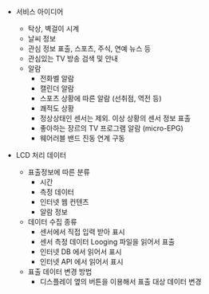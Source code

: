 

  - 서비스 아이디어
    - 탁상, 벽걸이 시계
    - 날씨 정보
    - 관심 정보 표출, 스포츠, 주식, 연예 뉴스 등
    - 관심있는 TV 방송 검색 및 안내
    - 알람
      - 전화벨 알람
      - 캘린더 알람
      - 스포츠 상황에 따른 알람 (선취점, 역전 등)
      - 쾌적도 상황
      - 정상상태인 센서는 제외. 이상 상황의 센서 정보 표출
      - 좋아하는 장르의 TV 프로그램 알람 (micro-EPG)
      - 웨어러블 밴드 진동 연계 구동
      
  - LCD 처리 데이터   
    - 표출정보에 따른 분류
      - 시간
      - 측정 데이터
      - 인터넷 웹 컨텐츠
      - 알람 정보
    - 데이터 수집 종류
      - 센서에서 직접 입력 받아 표시 
      - 센서 측정 데이터 Looging 파일을 읽어서 표출
      - 인터넷 DB 에서 읽어서 표시
      - 인터넷 API 에서 읽어서 표시
    - 표출 데이터 변경 방법
      - 디스플레이 옆의 버튼을 이용해서 표출 대상 데이터 변경
      
      
